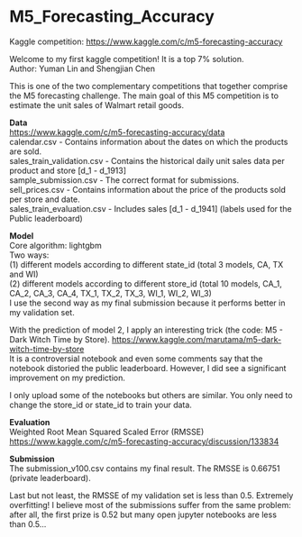 # M5_Forecasting_Accuracy
Kaggle competition: https://www.kaggle.com/c/m5-forecasting-accuracy  

Welcome to my first kaggle competition! It is a top 7% solution.  
Author: Yuman Lin and Shengjian Chen  

This is one of the two complementary competitions that together comprise the M5 forecasting challenge. The main goal of this M5 competition is to estimate the unit sales of Walmart retail goods.   


**Data**  
https://www.kaggle.com/c/m5-forecasting-accuracy/data  
calendar.csv - Contains information about the dates on which the products are sold.  
sales_train_validation.csv - Contains the historical daily unit sales data per product and store [d_1 - d_1913]  
sample_submission.csv - The correct format for submissions.   
sell_prices.csv - Contains information about the price of the products sold per store and date.  
sales_train_evaluation.csv - Includes sales [d_1 - d_1941] (labels used for the Public leaderboard)  

**Model**  
Core algorithm: lightgbm  
Two ways:   
(1) different models according to different state_id (total 3 models, CA, TX and WI)  
(2) different models according to different store_id (total 10 models, CA_1, CA_2, CA_3, CA_4, TX_1, TX_2, TX_3, WI_1, WI_2, WI_3)  
I use the second way as my final submission because it performs better in my validation set.  

With the prediction of model 2, I apply an interesting trick (the code: M5 - Dark Witch Time by Store). https://www.kaggle.com/marutama/m5-dark-witch-time-by-store   
It is a controversial notebook and even some comments say that the notebook distoried the public leaderboard. However, I did see a significant improvement on my prediction.   

I only upload some of the notebooks but others are similar. You only need to change the store_id or state_id to train your data.  

**Evaluation**  
Weighted Root Mean Squared Scaled Error (RMSSE)  
https://www.kaggle.com/c/m5-forecasting-accuracy/discussion/133834  

**Submission**  
The submission_v100.csv contains my final result. The RMSSE is 0.66751 (private leaderboard).  

Last but not least, the RMSSE of my validation set is less than 0.5. Extremely overfitting! I believe most of the submissions suffer from the same problem: after all, the first prize is 0.52 but many open jupyter notebooks are less than 0.5...

